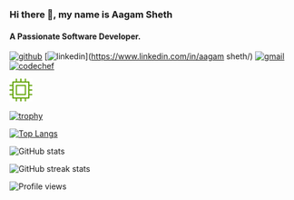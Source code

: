 ### Hi there 👋, my name is Aagam Sheth
#### A Passionate Software Developer.



[<img src='https://cdn.jsdelivr.net/npm/simple-icons@3.0.1/icons/github.svg' alt='github' height='40'>](https://github.com/Aagamsheth0601)  [<img src='https://cdn.jsdelivr.net/npm/simple-icons@3.0.1/icons/linkedin.svg' alt='linkedin' height='40'>](https://www.linkedin.com/in/aagam sheth/)  [<img src='https://cdn.jsdelivr.net/npm/simple-icons@3.0.1/icons/gmail.svg' alt='gmail' height='40'>](aagamsheth0601@gmail.com)  [<img src='https://cdn.jsdelivr.net/npm/simple-icons@3.0.1/icons/codechef.svg' alt='codechef' height='40'>](https://www.codechef.com/users/pete_6101)  

<a href='https://docs.github.com/en/developers'><img src='https://raw.githubusercontent.com/acervenky/animated-github-badges/master/assets/devbadge.gif' width='40' height='40'></a> 

[![trophy](https://github-profile-trophy.vercel.app/?username=Aagamsheth0601)](https://github.com/ryo-ma/github-profile-trophy)

[![Top Langs](https://github-readme-stats.vercel.app/api/top-langs/?username=Aagamsheth0601)](https://github.com/anuraghazra/github-readme-stats)

![GitHub stats](https://github-readme-stats.vercel.app/api?username=Aagamsheth0601&show_icons=true&count_private=true)  

![GitHub streak stats](https://github-readme-streak-stats.herokuapp.com/?user=Aagamsheth0601)  

![Profile views](https://gpvc.arturio.dev/Aagamsheth0601)  
